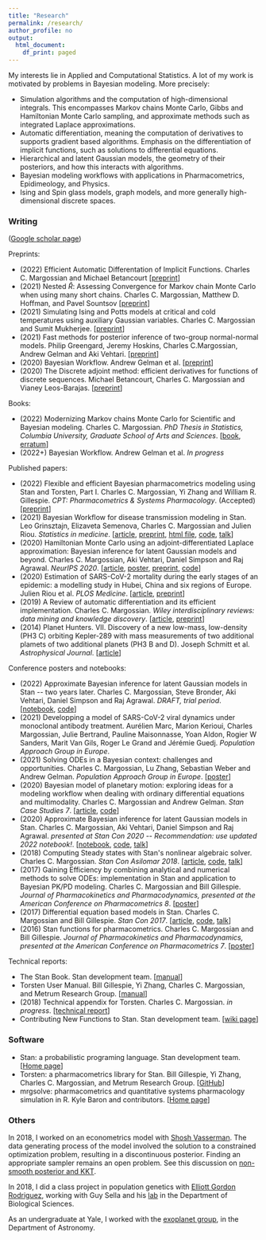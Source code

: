 ```yaml
---
title: "Research"
permalink: /research/
author_profile: no
output:
  html_document:
    df_print: paged
---
```


My interests lie in Applied and Computational Statistics.
A lot of my work is motivated by problems in Bayesian modeling.
More precisely:

* Simulation algorithms and the computation of high-dimensional integrals.
This encompasses Markov chains Monte Carlo, Gibbs and Hamiltonian Monte Carlo sampling, and approximate methods such as integrated Laplace approximations.
* Automatic differentiation, meaning the computation of derivatives to supports gradient based algorithms.
Emphasis on the differentiation of implicit functions, such as solutions to differential equations.
* Hierarchical and latent Gaussian models, the geometry of their posteriors, and how this interacts with algorithms.
* Bayesian modeling workflows with applications in Pharmacometrics, Epidimeology, and Physics.
* Ising and Spin glass models, graph models, and more generally high-dimensional discrete spaces.


### Writing

([Google scholar page](https://scholar.google.com/citations?user=nPtLsvIAAAAJ&hl=en))

Preprints:
* (2022) Efficient Automatic Differentation of Implicit Functions. Charles C. Margossian and Michael Betancourt [[preprint](https://arxiv.org/abs/2112.14217)]
* (2021) Nested $\hat R$: Assessing Convergence for Markov chain Monte Carlo when using many short chains. Charles C. Margossian, Matthew D. Hoffman, and Pavel Sountsov [[preprint](https://arxiv.org/abs/2110.13017)]
* (2021) Simulating Ising and Potts models at critical and cold temperatures using auxiliary Gaussian variables. Charles C. Margossian and Sumit Mukherjee. [[preprint](https://arxiv.org/abs/2110.10801)]
* (2021) Fast methods for posterior inference of two-group normal-normal models. Philip Greengard, Jeremy Hoskins, Charles C.Margossian, Andrew Gelman and Aki Vehtari. [[preprint](https://arxiv.org/abs/2110.03055)]
* (2020) Bayesian Workflow. Andrew Gelman et al. [[preprint](https://arxiv.org/abs/2011.01808)]
* (2020) The Discrete adjoint method: efficient derivatives for functions of discrete sequences. Michael Betancourt, Charles C. Margossian and Vianey Leos-Barajas. [[preprint](https://arxiv.org/abs/2002.00326)]

Books:
* (2022) Modernizing Markov chains Monte Carlo for Scientific and Bayesian modeling. Charles C. Margossian. _PhD Thesis in Statistics, Columbia University, Graduate School of Arts and Sciences_. [[book](https://academiccommons.columbia.edu/doi/10.7916/0wsc-kz90), [erratum](http://charlesm93.github.io/files/thesis_erratum.pdf)]
* (2022+) Bayesian Workflow. Andrew Gelman et al. _In progress_

Published papers:
* (2022) Flexible and efficient Bayesian pharmacometrics modeling using Stan and Torsten, Part I. Charles C. Margossian, Yi Zhang and William R. Gillespie. _CPT: Pharmacometrics & Systems Pharmacology_. (Accepted) [[preprint](https://arxiv.org/abs/2109.10184)]
* (2021) Bayesian Workflow for disease transmission modeling in Stan. Leo Grinsztajn, Elizaveta Semenova, Charles C. Margossian and Julien Riou. _Statistics in medicine_.
[[article](https://onlinelibrary.wiley.com/doi/10.1002/sim.9164), [preprint](https://arxiv.org/abs/2006.02985),
[html file](https://mc-stan.org/users/documentation/case-studies/boarding_school_case_study.html),
[code](https://github.com/stan-dev/example-models/tree/master/knitr/disease_transmission),
[talk](https://www.youtube.com/watch?v=unHZhfur5Sc)]
* (2020) Hamiltonian Monte Carlo using an adjoint-differentiated Laplace approximation: Bayesian inference for latent Gaussian models and beyond. Charles C. Margossian, Aki Vehtari, Daniel Simpson and Raj Agrawal. _NeurIPS 2020_. [[article](https://proceedings.neurips.cc/paper/2020/hash/673de96b04fa3adcae1aacda704217ef-Abstract.html), [poster](http://charlesm93.github.io/files/poster_ela.pdf), [preprint](https://arxiv.org/abs/2004.12550),
[code](https://github.com/charlesm93/laplace_manuscript)]
* (2020) Estimation of SARS-CoV-2 mortality during the early stages of an epidemic: a modelling study in Hubei, China and six regions of Europe. Julien Riou et al. _PLOS Medicine_. [[article](https://journals.plos.org/plosmedicine/article?id=10.1371/journal.pmed.1003189),
[preprint](https://www.medrxiv.org/content/10.1101/2020.03.04.20031104v2)]
* (2019) A Review of automatic differentiation and its efficient implementation. Charles C. Margossian. _Wiley interdisciplinary reviews: data mining and knowledge discovery_. [[article](https://onlinelibrary.wiley.com/doi/10.1002/widm.1305), [preprint](https://arxiv.org/abs/1811.05031)]
* (2014) Planet Hunters. VII. Discovery of a new low-mass, low-density (PH3 C) orbiting Kepler-289
with mass measurements of two additional plamets of two additional planets (PH3 B and D). Joseph Schmitt et al. _Astrophysical Journal_. [[article](http://iopscience.iop.org/article/10.1088/0004-637X/795/2/167/meta;jsessionid=43641D4C5B1CC7595015BE11DDF1239F.c1)]


Conference posters and notebooks:
* (2022) Approximate Bayesian inference for latent Gaussian models in Stan -- two years later. Charles C. Margossian, Steve Bronder, Aki Vehtari, Daniel Simpson and Raj Agrawal. _DRAFT, trial period_. [[notebook](https://htmlpreview.github.io/?https://github.com/charlesm93/StanCon2020/blob/master/notebook-2022/lgm_stan.html#inst), [code](https://github.com/charlesm93/StanCon2020)]
* (2021) Developping a model of SARS-CoV-2 viral dynamics under monoclonal antibody treatment. Aurélien Marc, Marion Kerioui, Charles Margossian, Julie Bertrand, Pauline Maisonnasse, Yoan Aldon, Rogier W Sanders, Marit Van Gils, Roger Le Grand and Jérémie Guedj. _Population Approach Group in Europe_.
* (2021) Solving ODEs in a Bayesian context: challenges and opportunities. Charles C. Margossian, Lu Zhang, Sebastian Weber and Andrew Gelman. _Population Approach Group in Europe_. [[poster](http://charlesm93.github.io/files/BayesianODE.pdf)]
* (2020) Bayesian model of planetary motion: exploring ideas for a modeling workflow when dealing with ordinary differential equations and multimodality. Charles C. Margossian and Andrew Gelman. _Stan Case Studies 7_. [[article](https://mc-stan.org/users/documentation/case-studies/planetary_motion/planetary_motion.html), [code](https://github.com/stan-dev/example-models/tree/master/knitr/planetary_motion)]
* (2020) Approximate Bayesian inference for latent Gaussian models in Stan. Charles C. Margossian, Aki Vehtari, Daniel Simpson and Raj Agrawal. _presented at Stan Con 2020 -- Recommendation: use updated 2022 notebook!_. [[notebook](http://charlesm93.github.io/files/lgm_stan.pdf),
[code](https://github.com/charlesm93/StanCon2020), [talk](https://www.youtube.com/watch?v=hbYsakCQiew&list=PLCrWEzJgSUqzI3goQEAKkDsHg72inmqbe&index=16&t)]
* (2018) Computing Steady states with Stan's nonlinear algebraic solver. Charles C. Margossian. _Stan Con Asilomar 2018_. [[article](http://charlesm93.github.io/files/2018-Margossian.pdf), [code](https://github.com/stan-dev/stancon_talks/tree/master/2018/Contributed-Talks/08_margossian), [talk](https://www.youtube.com/watch?v=JhwZIX5ryw0&feature=youtu.be)]
* (2017) Gaining Efficiency by combining analytical and numerical methods to solve ODEs: implementation in Stan and application to Bayesian PK/PD modeling. Charles C. Margossian and Bill Gillespie. _Journal of Pharmacokinetics and Pharmacodynamics, presented at the American Conference on Pharmacometrics 8_. [[poster](http://charlesm93.github.io/files/2017b-Margossian&Gillespie-mixed_solver.pdf)]
* (2017) Differential equation based models in Stan. Charles C. Margossian and Bill Gillespie. _Stan Con 2017_. [[article](http://mc-stan.org/events/stancon2017-notebooks/stancon2017-margossian-gillespie-ode.html), [code](https://github.com/stan-dev/stancon_talks/tree/master/2017/Contributed-Talks/05_margossian), [talk](https://www.youtube.com/watch?v=DJ0c7Bm5Djk&feature=youtu.be&t=2h53m26s)]
* (2016) Stan functions for pharmacometrics. Charles C. Margossian and Bill Gillespie. _Journal of Pharmacokinetics and Pharmacodynamics, presented at the American Conference on Pharmacometrics 7_. [[poster](http://charlesm93.github.io/files/2016-Margossian&Gillespie-stan_for_pmx.pdf)]


Technical reports:

* The Stan Book. Stan development team. [[manual](https://mc-stan.org/docs/2_18/stan-users-guide/index.html)]
* Torsten User Manual.  Bill Gillespie, Yi Zhang, Charles C. Margossian, and Metrum Research Group. [[manual](https://metrumresearchgroup.github.io/Torsten/)]
* (2018) Technical appendix for Torsten. Charles C. Margossian. _in progress_. [[technical report](https://github.com/charlesm93/presentations-and-writing/blob/master/TorstenAppendix/Torsten_appendix.pdf)]
* Contributing New Functions to Stan. Stan development team. [[wiki page](https://github.com/stan-dev/stan/wiki/Contributing-New-Functions-to-Stan)]


### Software

* Stan: a probabilistic programing language. Stan development team. [[Home page](https://mc-stan.org/)]
* Torsten: a pharmacometrics library for Stan. Bill Gillespie, Yi Zhang, Charles C. Margossian, and Metrum Research Group. [[GitHub](https://github.com/metrumresearchgroup/Torsten)]
* mrgsolve: pharmacometrics and quantitative systems pharmacology simulation in R. Kyle Baron and contributors. [[Home page](https://mrgsolve.github.io/)]


### Others

In 2018, I worked on an econometrics model with
[Shosh Vasserman](https://scholar.harvard.edu/vasserman/home).
The data generating process of the model involved the solution to a constrained optimization problem, resulting in a discontinuous posterior. Finding an appropriate sampler remains an open problem.
See this discussion on [non-smooth posterior and KKT](https://discourse.mc-stan.org/t/non-smooth-posterior-and-kkt-problem/6281).

In 2018, I did a class project in population genetics with [Elliott Gordon Rodriguez](http://stat.columbia.edu/department-directory/name/elliot-gordon/), working with Guy Sella and his [lab](https://sellalab.biology.columbia.edu/) in the Department of Biological Sciences.

As an undergraduate at Yale, I worked with the [exoplanet group](http://exoplanets.astro.yale.edu/), in the Department of Astronomy.

